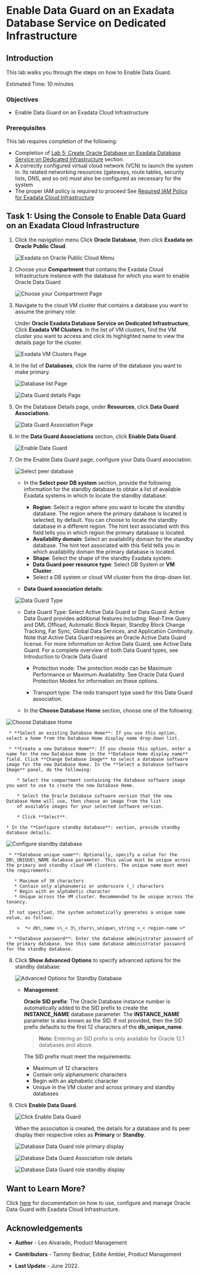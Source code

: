 
<!-- Updated April 5, 2022 -->

# Enable Data Guard on an Exadata Database Service on Dedicated Infrastructure


## Introduction

This lab walks you through the steps on how to Enable Data Guard.

Estimated Time: 10 minutes



### Objectives

-   Enable Data Guard on an Exadata Cloud Infrastructure


### Prerequisites

This lab requires completion of the following:

* Completion of [Lab 5: Create Oracle Database on Exadata Database Service on Dedicated Infrastructure](?lab=lab5-create-database) section.
* A correctly configured virtual cloud network (VCN) to launch the system in. Its related networking resources (gateways, route tables, security lists, DNS, and so on) must also be configured as necessary for the system
* The proper IAM policy is required to proceed See [Required IAM Policy for Exadata Cloud Infrastructure](https://docs.oracle.com/en-us/iaas/exadatacloud/exacs/preparing-for-ecc-deployment.html#GUID-EA03F7BC-7D8E-4177-AFF4-615F71C390CD)




## Task 1: Using the Console to Enable Data Guard on an Exadata Cloud Infrastructure


1.  Click the navigation menu Click **Oracle Database**, then click **Exadata on Oracle Public Cloud**.

    ![Exadata on Oracle Public Cloud Menu](./images/exadb-d-menu.png " ")

2.  Choose your **Compartment** that contains the Exadata Cloud Infrastructure instance with the database for which you want to enable Oracle Data Guard

    ![Choose your Compartment Page](./images/choose-compartment.png " ")


3.  Navigate to the cloud VM cluster that contains a database you want to assume the primary role:

    Under **Oracle Exadata Database Service on Dedicated Infrastructure**, Click **Exadata VM Clusters**. In the list of VM clusters, find the VM cluster you want to access and click its highlighted name to view the details page for the cluster.

    ![Exadata VM Clusters Page](./images/exavmclusters.png " ")


4. In the list of **Databases**, click the name of the database you want to make primary.

   ![Database list Page](./images/db-list-page.png " ")

   ![Data Guard details Page](./images/dataguard-details.png " ")



5. On the Database Details page, under **Resources**, click **Data Guard Associations**.

   ![Data Guard Association Page](./images/dg-associations.png " ")

6. In the **Data Guard Associations** section, click **Enable Data Guard**.

   ![Enable Data Guard](./images/enable-data-guard.png " ")

7. On the Enable Data Guard page, configure your Data Guard association.

   ![Select peer database](./images/select-peer-db.png " ")

      * In the **Select peer DB system** section, provide the following information for the standby database to obtain a list of available Exadata systems in which to locate the standby database:

        * **Region**: Select a region where you want to locate the standby database. The region where the primary database is located is selected, by default. You can choose to locate the standby database in a different region. The hint text associated with this field tells you in which region the primary database is located.
        * **Availability domain**: Select an availability domain for the standby database. The hint text associated with this field tells you in which availability domain the primary database is located.
        * **Shape**: Select the shape of the standby Exadata system.
        * **Data Guard peer resource type**: Select DB System or **VM Cluster**.
        * Select a DB system or cloud VM cluster from the drop-down list.

      * **Data Guard association details**:

   ![Data Guard Type](./images/select-data-guard-type.png " ")

      * Data Guard Type: Select Active Data Guard or Data Guard. Active Data Guard provides additional features including: Real-Time Query and DML Offload, Automatic Block Repair, Standby Block Change Tracking, Far Sync, Global Data Services, and Application Continuity. Note that Active Data Guard requires an Oracle Active Data Guard license. For more information on Active Data Guard, see Active Data Guard. For a complete overview of both Data Guard types, see Introduction to Oracle Data Guard

          * Protection mode: The protection mode can be Maximum Performance or Maximum Availability. See Oracle Data Guard Protection Modes for information on these options.

          * Transport type: The redo transport type used for this Data Guard association.

      * In the **Choose Database Home** section, choose one of the following:

  ![Choose Database Home](./images/choose-db-home.png " ")

     * **Select an existing Database Home**: If you use this option, select a home from the Database Home display name drop-down list.

     * **Create a new Database Home**: If you choose this option, enter a name for the new Database Home in the **Database Home display name** field. Click **Change Database Image** to select a database software image for the new Database Home. In the **Select a Database Software Image** panel, do the following:

        * Select the compartment containing the database software image you want to use to create the new Database Home.

        * Select the Oracle Database software version that the new Database Home will use, then choose an image from the list
        of available images for your selected software version.

        * Click **Select**.

    * In the **Configure standby database**: section, provide standby database details.

  ![Configure standby database](./images/configure-standby-db.png " ")

     * **Database unique name**: Optionally, specify a value for the DB\_UNIQUE\_NAME database parameter. This value must be unique across the primary and standby cloud VM clusters. The unique name must meet the requirements:

       * Maximum of 30 characters
       * Contain only alphanumeric or underscore (_) characters
       * Begin with an alphabetic character
       * Unique across the VM cluster. Recommended to be unique across the tenancy.

     If not specified, the system automatically generates a unique name value, as follows:

        >  *< db\_name >\_< 3\_chars\_unique\_string >_< region-name >*  

     * **Database password**: Enter the database administrator password of the primary database. Use this same database administrator password for the standby database.



8. Click **Show Advanced Options** to specify advanced options for the standby database:

      ![Advanced Options for Standby Database](./images/advanced-option-standby.png " ")

      * **Management**:

        **Oracle SID prefix**: The Oracle Database instance number is automatically added to the SID prefix to create the **INSTANCE\_NAME** database parameter. The **INSTANCE\_NAME** parameter is also known as the SID. If not provided, then the SID prefix defaults to the first 12 characters of the **db\_unique\_name**.

        >  **Note:** Entering an SID prefix is only available for Oracle 12.1 databases and above.

          The SID prefix must meet the requirements:

           * Maximum of 12 characters
           * Contain only alphanumeric characters
           * Begin with an alphabetic character
           * Unique in the VM cluster and across primary and standby databases      

9. Click **Enable Data Guard**.       

      ![Click Enable Data Guard](./images/click-enable-data-guard.png " ")

      When the association is created, the details for a database and its peer display their respective roles as **Primary** or **Standby**.

      ![Database Data Guard role primary display](./images/dg-association-role-primary.png " ")

      ![Database Data Guard Association role details](./images/dg-associations-peer-database.png " ")

      ![Database Data Guard role standby display](./images/dg-association-role-standby.png " ")







## Want to Learn More?

Click [here](https://docs.oracle.com/en-us/iaas/exadatacloud/exacs/using-data-guard-with-exacc.html) for documentation on how to use, configure and manage Oracle Data Guard with Exadata Cloud Infrastructure.


## Acknowledgements

* **Author** - Leo Alvarado, Product Management

* **Contributors** - Tammy Bednar, Eddie Ambler, Product Management

* **Last Update** - June 2022.
